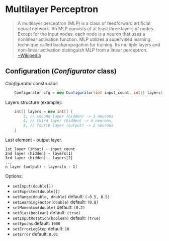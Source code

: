
# Multilayer Perceptron
  
> A multilayer perceptron (MLP) is a class of feedforward artificial neural network. An MLP consists of at least three layers of nodes. Except for the input nodes, each node is a neuron that uses a nonlinear activation function. MLP utilizes a supervised learning technique called backpropagation for training. Its multiple layers and non-linear activation distinguish MLP from a linear perceptron. [~Wikipedia](https://en.wikipedia.org/wiki/Multilayer_perceptron)
#####
## Configuration (*Configurator* class)
*Configurator* constructor:
```java
    Configurator cfg = new Configurator(int input_count, int[] layers);
```

Layers structure (example):
```java
    int[] layers = new int[] {
	    3, // second layer (hidden) -> 3 neurons
	    4, // third layer (hidden) -> 4 neurons,
	    2, // fourth layer (output) -> 2 neurons
    }
```
Last element - output layer.

    1st layer (input) - input_count
    2nd layer (hidden) - layers[1]
    3rd layer (hidden) - layers[2]
    ...
    n layer (output) - layers[n - 1]
Options:

 - `setInput(double[])`
 - `setExpected(double[])`
 - `setRange(double, double)` default: `(-0.5, 0.5)`
 - `setLearningFactor(double)` default: `(0.8)`
 - `setMomentum(double)` default: `(0.2)`
 - `setBias(boolean)` default: `(true)`
 - `setInputRotation(boolean)` default: `(true)`
 - `setEpochs` default: `1000`
 - `setErrorLogStep` default: `10`
 - `setError` default: `0.01`
